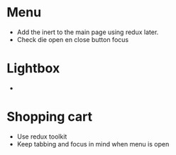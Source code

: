 # Menu

- Add the inert to the main page using redux later.
- Check die open en close button focus


# Lightbox

- 


# Shopping cart

- Use redux toolkit 
- Keep tabbing and focus in mind when menu is open
